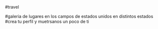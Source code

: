 #travel

#galeria de lugares en los campos de estados unidos en distintos estados 
#crea tu perfil y muetrsanos un poco de ti 
